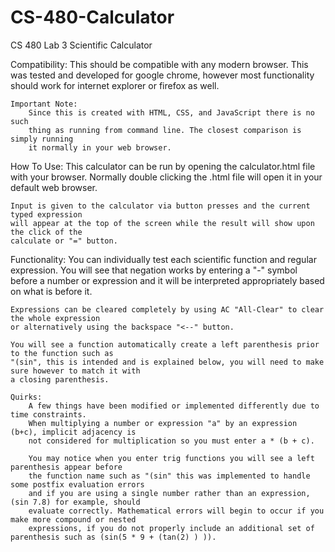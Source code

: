# CS-480-Calculator
CS 480 Lab 3 Scientific Calculator

Compatibility:
    This should be compatible with any modern browser. This was tested and 
    developed for google chrome, however most functionality should work
    for internet explorer or firefox as well.

    Important Note:
        Since this is created with HTML, CSS, and JavaScript there is no such
        thing as running from command line. The closest comparison is simply running 
        it normally in your web browser.

How To Use:
    This calculator can be run by opening the calculator.html file with your browser.
    Normally double clicking the .html file will open it in your default web browser.

    Input is given to the calculator via button presses and the current typed expression
    will appear at the top of the screen while the result will show upon the click of the
    calculate or "=" button.

Functionality:
    You can individually test each scientific function and regular expression.
    You will see that negation works by entering a "-" symbol before a number or expression
    and it will be interpreted appropriately based on what is before it.

    Expressions can be cleared completely by using AC "All-Clear" to clear the whole expression
    or alternatively using the backspace "<--" button.

    You will see a function automatically create a left parenthesis prior to the function such as
    "(sin", this is intended and is explained below, you will need to make sure however to match it with
    a closing parenthesis.

    Quirks:
        A few things have been modified or implemented differently due to time constraints.
        When multiplying a number or expression "a" by an expression (b+c), implicit adjacency is 
        not considered for multiplication so you must enter a * (b + c).

        You may notice when you enter trig functions you will see a left parenthesis appear before
        the function name such as "(sin" this was implemented to handle some postfix evaluation errors
        and if you are using a single number rather than an expression, (sin 7.8) for example, should 
        evaluate correctly. Mathematical errors will begin to occur if you make more compound or nested
        expressions, if you do not properly include an additional set of parenthesis such as (sin(5 * 9 + (tan(2) ) )).



